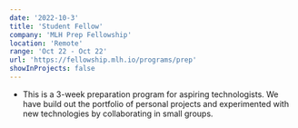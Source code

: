 ```yaml
---
date: '2022-10-3'
title: 'Student Fellow'
company: 'MLH Prep Fellowship'
location: 'Remote'
range: 'Oct 22 - Oct 22'
url: 'https://fellowship.mlh.io/programs/prep'
showInProjects: false
---
```


- This is a 3-week preparation program for aspiring technologists. We have build out the portfolio of personal projects and experimented with new technologies by collaborating in small groups.